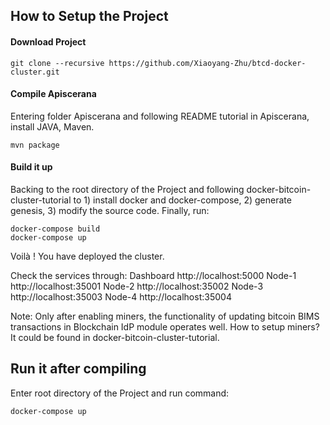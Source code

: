 
## How to Setup the Project

#### Download Project

	git clone --recursive https://github.com/Xiaoyang-Zhu/btcd-docker-cluster.git

#### Compile Apiscerana

Entering folder Apiscerana and following README tutorial in Apiscerana, install JAVA, Maven.

	mvn package

#### Build it up

Backing to the root directory of the Project and following docker-bitcoin-cluster-tutorial to 1) install docker and docker-compose, 2) generate genesis, 3) modify the source code. Finally, run:

	docker-compose build
	docker-compose up

Voilà ! You have deployed the cluster.

Check the services through:
Dashboard http://localhost:5000
Node-1 http://localhost:35001
Node-2 http://localhost:35002
Node-3 http://localhost:35003
Node-4 http://localhost:35004

Note: Only after enabling miners, the functionality of updating  bitcoin BIMS transactions in Blockchain IdP module operates well. How to setup miners? It could be found in  docker-bitcoin-cluster-tutorial.

## Run it after compiling
Enter root directory of the Project and run command:

	docker-compose up
